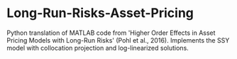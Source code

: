 # Long-Run-Risks-Asset-Pricing
Python translation of MATLAB code from 'Higher Order Effects in Asset Pricing Models with Long-Run Risks' (Pohl et al., 2016). Implements the SSY model with collocation projection and log-linearized solutions.
